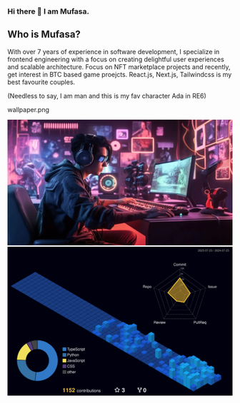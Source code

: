 ### Hi there 👋 I am Mufasa.
## Who is Mufasa? 
With over 7 years of experience in software development, I specialize in frontend engineering with a focus on creating delightful user experiences and scalable architecture.
Focus on NFT marketplace projects and recently, get interest in BTC based game proejcts.
React.js, Next.js, Tailwindcss is my best favourite couples.


(Needless to say, I am man and this is my fav character Ada in RE6)
<!--
**** is a ✨ _special_ ✨ repository because its `README.md` (this file) appears on your GitHub profile.

Here are some ideas to get you started:

- 🔭 I’m currently working on ...
- 🌱 I’m currently learning ...
- 👯 I’m looking to collaborate on ...
- 🤔 I’m looking for help with ...
- 💬 Ask me about ...
- 📫 How to reach me: ...
- 😄 Pronouns: ...
- ⚡ Fun fact: ...
-->wallpaper.png
![](./wallpaper.png)
![](./profile-3d-contrib/profile-night-view.svg)
